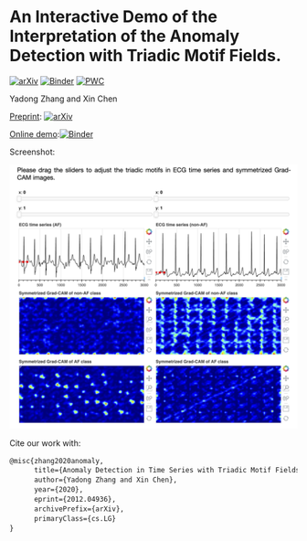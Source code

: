 # An Interactive Demo of the Interpretation of the Anomaly Detection with Triadic Motif Fields.

[![arXiv](https://img.shields.io/badge/arXiv-2012.04936-b31b1b.svg)](https://arxiv.org/abs/2012.04936)
[![Binder](https://mybinder.org/badge_logo.svg)](https://mybinder.org/v2/gh/ydup/bokeh/master?urlpath=/proxy/5006/bokeh-app)
[![PWC](https://img.shields.io/endpoint.svg?url=https://paperswithcode.com/badge/anomaly-detection-in-time-series-with-triadic/atrial-fibrillation-detection-on-physionet)](https://paperswithcode.com/sota/atrial-fibrillation-detection-on-physionet?p=anomaly-detection-in-time-series-with-triadic)

Yadong Zhang and Xin Chen

[Preprint](https://arxiv.org/abs/2012.04936): [![arXiv](https://img.shields.io/badge/arXiv-2012.04936-b31b1b.svg)](https://arxiv.org/abs/2012.04936)

[Online demo](
https://mybinder.org/v2/gh/ydup/bokeh/master?urlpath=/proxy/5006/bokeh-app
):[![Binder](https://mybinder.org/badge_logo.svg)](https://mybinder.org/v2/gh/ydup/bokeh/master?urlpath=/proxy/5006/bokeh-app)

Screenshot:

![img](screen.png)

Cite our work with:
```latex
@misc{zhang2020anomaly,
      title={Anomaly Detection in Time Series with Triadic Motif Fields and Application in Atrial Fibrillation ECG Classification}, 
      author={Yadong Zhang and Xin Chen},
      year={2020},
      eprint={2012.04936},
      archivePrefix={arXiv},
      primaryClass={cs.LG}
}
```
